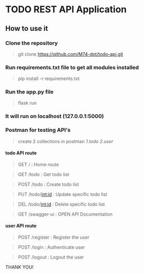 # TODO REST API Application

## How to use it

### Clone the repository
> git clone https://github.com/M74-dot/todo-api.git

### Run requirements.txt file to get all modules installed
> pip install -r requirements.txt

### Run the app.py file
> flask run

### It will run on localhost (127.0.0.1:5000)

### Postman for testing API's
> create 2 collections in postman _1.todo_ _2.user_

#### todo API route

> GET / : Home route

> GET /todo : Get todo list

> POST /todo : Create todo list

> PUT /todo/<int:id> : Update specific todo list

> DEL /todo/<int:id> : Delete specific todo list

> GET /swagger-ui : OPEN API Documentation

#### user API route

> POST /register : Register the user

> POST /login : Authenticate user

> POST /logout : Logout the user

THANK YOU! 